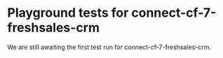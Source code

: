 # Playground tests for connect-cf-7-freshsales-crm
We are still awaiting the first test run for connect-cf-7-freshsales-crm.
